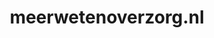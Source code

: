 ---
layout: post
title:  "meerwetenoverzorg.nl"
internal_url:  "/dutchgov/meerwetenoverzorg.nl.html"
categories: dutchgov
---